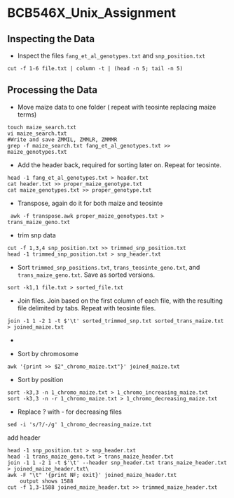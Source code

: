 # BCB546X_Unix_Assignment
## Inspecting the Data
* Inspect the files `fang_et_al_genotypes.txt` and `snp_position.txt`

```
cut -f 1-6 file.txt | column -t | (head -n 5; tail -n 5)

```
## Processing the Data
* Move maize data to one folder ( repeat with teosinte replacing maize terms)

```
touch maize_search.txt 
vi maize_search.txt
#Write and save ZMMIL, ZMMLR, ZMMMR
grep -f maize_search.txt fang_et_al_genotypes.txt >> maize_genotypes.txt
```
* Add the header back, required for sorting later on. Repeat for teosinte.
```
head -1 fang_et_al_genotypes.txt > header.txt
cat header.txt >> proper_maize_genotype.txt
cat maize_genotypes.txt >> proper_genotype.txt
```
* Transpose, again do it for both maize and teosinte
```
 awk -f transpose.awk proper_maize_genotypes.txt > trans_maize_geno.txt
```

* trim snp data
```
cut -f 1,3,4 snp_position.txt >> trimmed_snp_position.txt
head -1 trimmed_snp_position.txt > snp_header.txt
```

* Sort `trimmed_snp_positions.txt`, `trans_teosinte_geno.txt`, and `trans_maize_geno.txt`. Save as sorted versions.
```
sort -k1,1 file.txt > sorted_file.txt
```
* Join files. Join based on the first column of each file, with the resulting file delimited by tabs. Repeat with teosinte files.
```
join -1 1 -2 1 -t $'\t' sorted_trimmed_snp.txt sorted_trans_maize.txt > joined_maize.txt
```
*

* Sort by chromosome
```
awk '{print >> $2"_chromo_maize.txt"}' joined_maize.txt
```
* Sort by position
```
sort -k3,3 -n 1_chromo_maize.txt > 1_chromo_increasing_maize.txt
sort -k3,3 -n -r 1_chromo_maize.txt > 1_chromo_decreasing_maize.txt
```
* Replace ? with - for decreasing files
```
sed -i 's/?/-/g' 1_chromo_decreasing_maize.txt
```

add header
```
head -1 snp_position.txt > snp_header.txt
head -1 trans_maize_geno.txt > trans_maize_header.txt
join -1 1 -2 1 -t $'\t' --header snp_header.txt trans_maize_header.txt > joined_maize_header.txt\
awk -F "\t" '{print NF; exit}' joined_maize_header.txt
	output shows 1588
cut -f 1,3-1588 joined_maize_header.txt >> trimmed_maize_header.txt

```

<!--stackedit_data:
eyJoaXN0b3J5IjpbLTExMTcxODMwNjAsMTAyMTYzMTI0NCwxMD
IwODk1NzQzLC04NzkyMTE1MDcsMTU2NzEyMDQyLDE4NDcyODc5
NDksLTY4ODY0MjAyOSw3NzMzMDAzNTIsLTIwODQ2NDk4ODgsLT
kxMDEzNDAwMSwtMTkyNjU0MzY4NiwtMTk0NTY0MDQ5NywxMzQ3
NjMyODkyLDEwMjM2MjQ1MDksLTY2MjU2NDY0LDEyMjE3NTk3NT
gsMTQ4MTI2OTE3NiwtMTIyOTg2NDA4OCwtMTc5NzY0MzE3Mywt
ODgyNTI0OTA0XX0=
-->